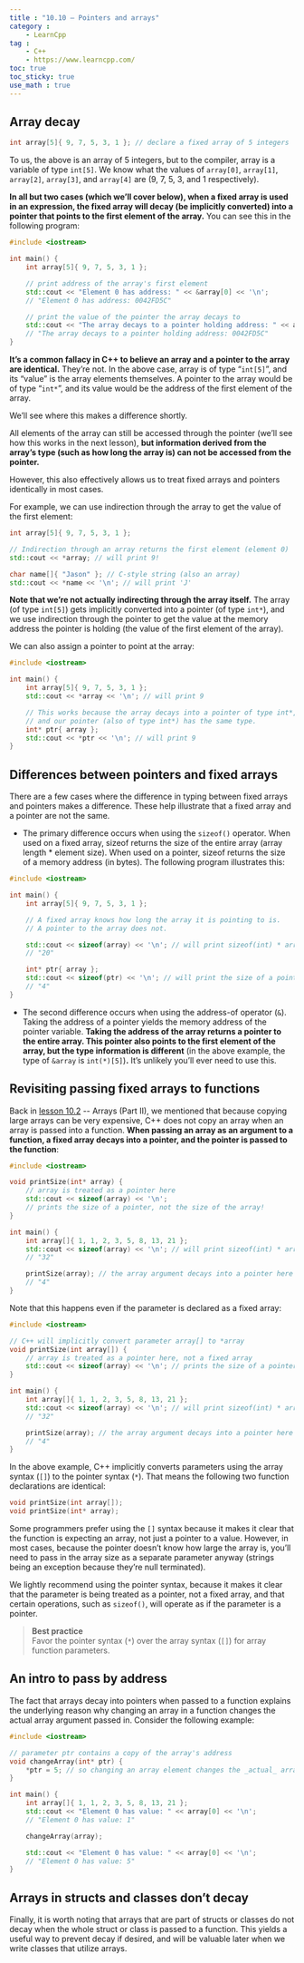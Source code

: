 ```yaml
---
title : "10.10 — Pointers and arrays"
category :
    - LearnCpp
tag : 
    - C++
    - https://www.learncpp.com/
toc: true  
toc_sticky: true 
use_math : true
---
```




## Array **decay**

```c++
int array[5]{ 9, 7, 5, 3, 1 }; // declare a fixed array of 5 integers
```

To us, the above is an array of 5 integers, but to the compiler, array is a variable of type `int[5]`. We know what the values of `array[0]`, `array[1]`, `array[2]`, `array[3]`, and `array[4]` are (9, 7, 5, 3, and 1 respectively).

**In all but two cases (which we’ll cover below), when a fixed array is used in an expression, the fixed array will decay (be implicitly converted) into a pointer that points to the first element of the array.** You can see this in the following program:

```c++
#include <iostream>

int main() {
    int array[5]{ 9, 7, 5, 3, 1 };

    // print address of the array's first element
    std::cout << "Element 0 has address: " << &array[0] << '\n';
	// "Element 0 has address: 0042FD5C"

    // print the value of the pointer the array decays to
    std::cout << "The array decays to a pointer holding address: " << array << '\n';
	// "The array decays to a pointer holding address: 0042FD5C"
}
```

**It’s a common fallacy in C++ to believe an array and a pointer to the array are identical.** They’re not. In the above case, array is of type “`int[5]`”, and its “value” is the array elements themselves. A pointer to the array would be of type “`int*`”, and its value would be the address of the first element of the array.

We’ll see where this makes a difference shortly.

All elements of the array can still be accessed through the pointer (we’ll see how this works in the next lesson), **but information derived from the array’s type (such as how long the array is) can not be accessed from the pointer.**

However, this also effectively allows us to treat fixed arrays and pointers identically in most cases.

For example, we can use indirection through the array to get the value of the first element:

```c++
int array[5]{ 9, 7, 5, 3, 1 };

// Indirection through an array returns the first element (element 0)
std::cout << *array; // will print 9!

char name[]{ "Jason" }; // C-style string (also an array)
std::cout << *name << '\n'; // will print 'J'
```

**Note that we’re not actually indirecting through the array itself.** The array (of type `int[5]`) gets implicitly converted into a pointer (of type `int*`), and we use indirection through the pointer to get the value at the memory address the pointer is holding (the value of the first element of the array).

We can also assign a pointer to point at the array:

```c++
#include <iostream>

int main() {
    int array[5]{ 9, 7, 5, 3, 1 };
    std::cout << *array << '\n'; // will print 9

	// This works because the array decays into a pointer of type int*,
	// and our pointer (also of type int*) has the same type.
    int* ptr{ array };
    std::cout << *ptr << '\n'; // will print 9
}
```


## Differences between pointers and fixed arrays

There are a few cases where the difference in typing between fixed arrays and pointers makes a difference. These help illustrate that a fixed array and a pointer are not the same.

- The primary difference occurs when using the `sizeof()` operator. When used on a fixed array, sizeof returns the size of the entire array (array length * element size). When used on a pointer, sizeof returns the size of a memory address (in bytes). The following program illustrates this:

```c++
#include <iostream>

int main() {
    int array[5]{ 9, 7, 5, 3, 1 };

	// A fixed array knows how long the array it is pointing to is.
	// A pointer to the array does not.

    std::cout << sizeof(array) << '\n'; // will print sizeof(int) * array length
	// "20"

    int* ptr{ array };
    std::cout << sizeof(ptr) << '\n'; // will print the size of a pointer
	// "4"
}
```

- The second difference occurs when using the address-of operator (`&`). Taking the address of a pointer yields the memory address of the pointer variable. **Taking the address of the array returns a pointer to the entire array. This pointer also points to the first element of the array, but the type information is different** (in the above example, the type of `&array` is `int(*)[5]`)**.** It’s unlikely you’ll ever need to use this.


## Revisiting passing fixed arrays to functions

Back in [lesson 10.2](https://www.learncpp.com/cpp-tutorial/arrays-part-ii/) -- Arrays (Part II), we mentioned that because copying large arrays can be very expensive, C++ does not copy an array when an array is passed into a function. **When passing an array as an argument to a function, a fixed array decays into a pointer, and the pointer is passed to the function**:

```c++
#include <iostream>

void printSize(int* array) {
    // array is treated as a pointer here
    std::cout << sizeof(array) << '\n';
	// prints the size of a pointer, not the size of the array!
}

int main() {
    int array[]{ 1, 1, 2, 3, 5, 8, 13, 21 };
    std::cout << sizeof(array) << '\n'; // will print sizeof(int) * array length
	// "32"

    printSize(array); // the array argument decays into a pointer here
	// "4"
}
```

Note that this happens even if the parameter is declared as a fixed array:

```c++
#include <iostream>

// C++ will implicitly convert parameter array[] to *array
void printSize(int array[]) {
    // array is treated as a pointer here, not a fixed array
    std::cout << sizeof(array) << '\n'; // prints the size of a pointer, not the size of the array!
}

int main() {
    int array[]{ 1, 1, 2, 3, 5, 8, 13, 21 };
    std::cout << sizeof(array) << '\n'; // will print sizeof(int) * array length
	// "32"

    printSize(array); // the array argument decays into a pointer here
	// "4"
}
```

In the above example, C++ implicitly converts parameters using the array syntax (`[]`) to the pointer syntax (`*`). That means the following two function declarations are identical:

```c++
void printSize(int array[]);
void printSize(int* array);
```

Some programmers prefer using the `[]` syntax because it makes it clear that the function is expecting an array, not just a pointer to a value. However, in most cases, because the pointer doesn’t know how large the array is, you’ll need to pass in the array size as a separate parameter anyway (strings being an exception because they’re null terminated).

We lightly recommend using the pointer syntax, because it makes it clear that the parameter is being treated as a pointer, not a fixed array, and that certain operations, such as `sizeof()`, will operate as if the parameter is a pointer.

>**Best practice**  
Favor the pointer syntax (`*`) over the array syntax (`[]`) for array function parameters.


## An intro to pass by address

The fact that arrays decay into pointers when passed to a function explains the underlying reason why changing an array in a function changes the actual array argument passed in. Consider the following example:

```c++
#include <iostream>

// parameter ptr contains a copy of the array's address
void changeArray(int* ptr) {
    *ptr = 5; // so changing an array element changes the _actual_ array
}

int main() {
    int array[]{ 1, 1, 2, 3, 5, 8, 13, 21 };
    std::cout << "Element 0 has value: " << array[0] << '\n';
	// "Element 0 has value: 1"

    changeArray(array);

    std::cout << "Element 0 has value: " << array[0] << '\n';
	// "Element 0 has value: 5"
}
```
## Arrays in structs and classes don’t decay

Finally, it is worth noting that arrays that are part of structs or classes do not decay when the whole struct or class is passed to a function. This yields a useful way to prevent decay if desired, and will be valuable later when we write classes that utilize arrays.

